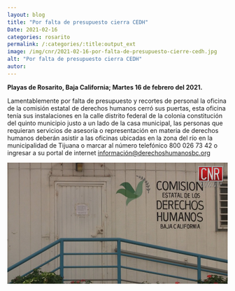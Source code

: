 ```yaml
---
layout: blog
title: "Por falta de presupuesto cierra CEDH"
Date: 2021-02-16
categories: rosarito
permalink: /:categories/:title:output_ext
image: /img/cnr/2021-02-16-por-falta-de-presupuesto-cierre-cedh.jpg
alt: "Por falta de presupuesto cierra CEDH"
autor:
---
```


**Playas de Rosarito, Baja California; Martes 16 de febrero del 2021.** 

Lamentablemente por falta de presupuesto y recortes de personal la oficina de la comisión estatal de derechos humanos cerró sus puertas, esta oficina tenía sus instalaciones en la calle distrito federal de la colonia constitución del quinto municipio justo a un lado de la casa municipal, las personas que requieran servicios de asesoría o representación en materia de derechos humanos deberán asistir a las oficinas ubicadas en la zona del río en la municipalidad de Tijuana o marcar al número telefónico 800 026 73 42 o ingresar a su portal de internet información@derechoshumanosbc.org

<div id="carouselExampleSlidesOnly" class="carousel slide" data-ride="carousel">
  <div class="carousel-inner">
    <div class="carousel-item active">
       <img class="d-block w-100" src="/img/cnr/2021-02-16-por-falta-de-presupuesto-cierre-cedh.jpg" loading="lazy"  alt="Por falta de presupuesto cierra CEDH">
    </div>
  </div>
</div>